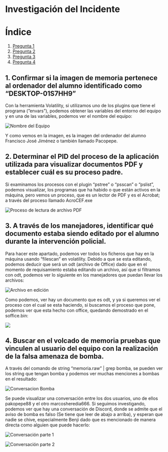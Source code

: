# Investigación del Incidente
# Índice
1. [Pregunta 1](#pregunta1)  
2. [Pregunta 2](#pregunta2)
3. [Pregunta 3](#pregunta3)
4. [Pregunta 4](#pregunta4)  


## 1. Confirmar si la imagen de memoria pertenece al ordenador del alumno identificado como “DESKTOP-01S7HH9” <div id='pregunta1' />
    
 Con la herramienta Volatility, si utilizamos uno de los plugins que tiene el programa (”envars”), podemos obtener las variables del entorno del equipo y en una de las variables, podemos ver el nombre del equipo:
    
![Nombre del Equipo](https://github.com/IES-Rafael-Alberti/23-24-G1-Ciberseguridad/blob/main/Analisis%20Forense/Proyecto%204%3A%20Bomb%20Threat/Investigaci%C3%B3n%20del%20Incidente%2065d490a22b7b4425a97ca654433ee409/Untitled_(13).png)
    
Y como vemos en la imagen, es la imagen del ordenador del alumno Francisco José Jiménez o también llamado Pacopepe.
    
## 2. Determinar el PID del proceso de la aplicación utilizada para visualizar documentos PDF y establecer cuál es su proceso padre. <div id='pregunta2' />
    
    
Si examinamos los procesos con el plugin “pstree” o “psscan” o “pslist”, podemos visualizar, los programas que ha habido o que están activos en la máquina, pero vemos un proceso, que es un lector de PDF y es el Acrobat; a través del proceso llamado AcroCEF.exe
    
![Proceso de lectura de archivo PDF ](https://github.com/IES-Rafael-Alberti/23-24-G1-Ciberseguridad/blob/main/Analisis%20Forense/Proyecto%204%3A%20Bomb%20Threat/Investigaci%C3%B3n%20del%20Incidente%2065d490a22b7b4425a97ca654433ee409/Untitled_(11).png)
    
## 3. A través de los manejadores, identificar qué documento estaba siendo editado por el alumno durante la intervención policial. <div id='pregunta3' />

Para hacer este apartado, podemos ver todos los ficheros que hay en la máquina usando “filescan” en volatility. Debido a que se esta editando, podemos deducir que será un odt (archivo de Office) dado que en el momento de requisamiento estaba editando un archivo, así que si filtramos con odt, podemos ver lo siguiente en los manejadores que puedan llevar los archivos: 

    
![Archivo en edición](https://github.com/IES-Rafael-Alberti/23-24-G1-Ciberseguridad/blob/main/Analisis%20Forense/Proyecto%204%3A%20Bomb%20Threat/Investigaci%C3%B3n%20del%20Incidente%2065d490a22b7b4425a97ca654433ee409/Untitled.png)
    
Como podemos, ver hay un documento que es odt, y ya si queremos ver el proceso con el cual se esta haciendo, si buscamos el proceso que pone, podemos ver que esta hecho con office, quedando demostrado en el soffice.bin:
    
![]([Investigacio%CC%81n%20del%20Incidente%2065d490a22b7b4425a97ca654433ee409/Untitled%201.png](https://github.com/IES-Rafael-Alberti/23-24-G1-Ciberseguridad/blob/main/Analisis%20Forense/Proyecto%204%3A%20Bomb%20Threat/Investigaci%C3%B3n%20del%20Incidente%2065d490a22b7b4425a97ca654433ee409/Untitled%201.png))
    
## 4. Buscar en el volcado de memoria pruebas que vinculen al usuario del equipo con la realización de la falsa amenaza de bomba. <div id='pregunta4' />
    
    
A través del comando de string “memoria.raw” | grep bomba, se pueden ver los string que tengan bomba y podemos ver muchas menciones a bombas en el resultado:
    
![Conversacion Bomba](https://github.com/IES-Rafael-Alberti/23-24-G1-Ciberseguridad/blob/main/Analisis%20Forense/Proyecto%204%3A%20Bomb%20Threat/Investigaci%C3%B3n%20del%20Incidente%2065d490a22b7b4425a97ca654433ee409/Untitled%202.png)
    
 Se puede visualizar una conversación entre los dos usuarios, uno de ellos pakopepe88 y el otro marcosheredia666. Si seguimos investigando, podemos ver que hay una conversación de Discord, donde se admite que el aviso de bomba es falso (Se tiene que leer de abajo a arriba), y esperan que nadie se chive, especialmente Benji dado que es mencionado de manera directa como alguien que puede hacerlo:
    
![Conversación parte 1](https://github.com/IES-Rafael-Alberti/23-24-G1-Ciberseguridad/blob/main/Analisis%20Forense/Proyecto%204%3A%20Bomb%20Threat/Investigaci%C3%B3n%20del%20Incidente%2065d490a22b7b4425a97ca654433ee409/5.png)
    
![Conversación parte 2](https://github.com/IES-Rafael-Alberti/23-24-G1-Ciberseguridad/blob/main/Analisis%20Forense/Proyecto%204%3A%20Bomb%20Threat/Investigaci%C3%B3n%20del%20Incidente%2065d490a22b7b4425a97ca654433ee409/6.png)
